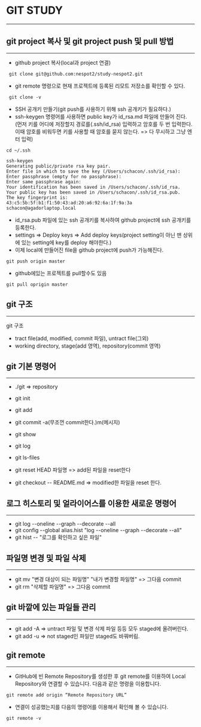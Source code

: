 # GIT STUDY

----
## git project 복사 및 git project push 및 pull 방법
----

- github project 복사(local과 project 연결)

```
 git clone git@github.com:nespot2/study-nespot2.git
```  

- git remote 명령으로 현재 프로젝트에 등록된 리모트 저장소를 확인할 수 있다.

```
 git clone -v
```

- SSH 공개키 만들기(git push를 사용하기 위해 ssh 공개키가 필요하다.)
- ssh-keygen 명령어를 사용하면 public key가 id_rsa.md 파일에 만들어 진다. (먼저 키를 어디에 저장할지 경로를(.ssh/id_rsa) 입력하고 암호를 두 번 입력한다. 이때 암호를 비워두면 키를 사용할 때 암호를 묻지 않는다. => 다 무시하고 그냥 엔터 입력)

```
cd ~/.ssh

ssh-keygen
Generating public/private rsa key pair.
Enter file in which to save the key (/Users/schacon/.ssh/id_rsa):
Enter passphrase (empty for no passphrase):
Enter same passphrase again:
Your identification has been saved in /Users/schacon/.ssh/id_rsa.
Your public key has been saved in /Users/schacon/.ssh/id_rsa.pub.
The key fingerprint is:
43:c5:5b:5f:b1:f1:50:43:ad:20:a6:92:6a:1f:9a:3a schacon@agadorlaptop.local
```
- id_rsa.pub 파일에 있는 ssh 공개키를 복사하여 github project에 ssh 공개키를 등록한다.
- settings => Deploy keys => Add deploy keys(project setting이 아닌 맨 상위에 있는 setting에 key를 deploy 해야한다.)
- 이제 local에 만들어진 file을 github project에 push가 가능해진다.


```
git push origin master
```

- github에있는 프로젝트를 pull할수도 있음

```
git pull oprigin master
```

## git 구조
----
git 구조
- tract file(add, modified, commit 파일), untract file(그외)
- working directory, stage(add 영역), repository(commit 영역)

## git 기본 명령어
----

- ./git => repository
- git init
- git add
- git commit -a(무조껀 commit한다.)m(메시지)
- git show
- git log
- git ls-files

- git reset HEAD 파일명 => add된 파일을 reset한다
- git checkout -- README.md => modified한 파일을 reset 한다.

## 로그 히스토리 및 얼라이어스를 이용한 새로운 명령어
----

- git log --oneline --graph --decorate --all
- git config --global alias.hist "log --oneline --graph --decorate --all"
- git hist -- "로그를 확인하고 싶은 파일"

## 파일명 변경 및 파일 삭제
----

- git mv "변경 대상이 되는 파일명" "내가 변경할 파일명" => 그다음 commit
- git rm "삭제할 파일명" => 그다음 commit

## git 바깥에 있는 파일들 관리
----
- git add -A => untract 파일 및 변경 삭제 파일 등등 모두 staged에 올려버린다.
- git add -u => not staged인 파일만 staged도 바꿔버림.

## git remote
----

- GitHub에 빈 Remote Repository를 생성한 후 git remote를 이용하여 Local Repository와 연결할 수 있습니다. 다음과 같은 명령을 이용합니다.

```
git remote add origin “Remote Repository URL”
```

- 연결이 성공했는지를 다음의 명령어를 이용해서 확인해 볼 수 있습니다.

```
git remote -v
```

